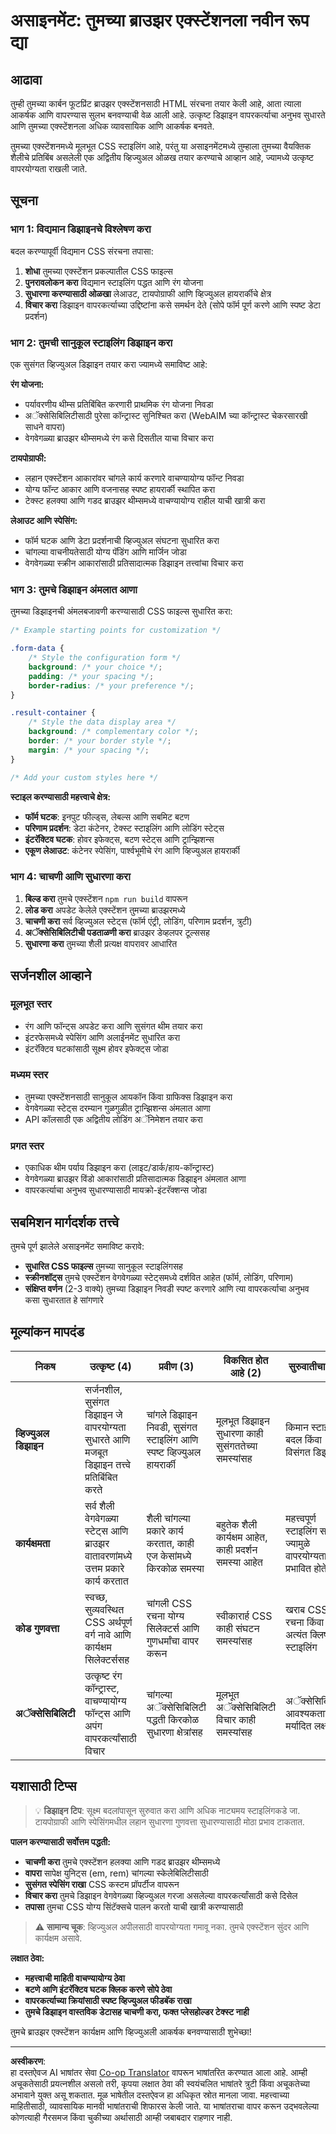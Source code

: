 <!--
CO_OP_TRANSLATOR_METADATA:
{
  "original_hash": "b6897c02603d0045dd6d8256e8714baa",
  "translation_date": "2025-10-22T16:38:12+00:00",
  "source_file": "5-browser-extension/1-about-browsers/assignment.md",
  "language_code": "mr"
}
-->
# असाइनमेंट: तुमच्या ब्राउझर एक्स्टेंशनला नवीन रूप द्या

## आढावा

तुम्ही तुमच्या कार्बन फूटप्रिंट ब्राउझर एक्स्टेंशनसाठी HTML संरचना तयार केली आहे, आता त्याला आकर्षक आणि वापरण्यास सुलभ बनवण्याची वेळ आली आहे. उत्कृष्ट डिझाइन वापरकर्त्याचा अनुभव सुधारते आणि तुमच्या एक्स्टेंशनला अधिक व्यावसायिक आणि आकर्षक बनवते.

तुमच्या एक्स्टेंशनमध्ये मूलभूत CSS स्टाइलिंग आहे, परंतु या असाइनमेंटमध्ये तुम्हाला तुमच्या वैयक्तिक शैलीचे प्रतिबिंब असलेली एक अद्वितीय व्हिज्युअल ओळख तयार करण्याचे आव्हान आहे, ज्यामध्ये उत्कृष्ट वापरयोग्यता राखली जाते.

## सूचना

### भाग 1: विद्यमान डिझाइनचे विश्लेषण करा

बदल करण्यापूर्वी विद्यमान CSS संरचना तपासा:

1. **शोधा** तुमच्या एक्स्टेंशन प्रकल्पातील CSS फाइल्स
2. **पुनरावलोकन करा** विद्यमान स्टाइलिंग पद्धत आणि रंग योजना
3. **सुधारणा करण्यासाठी ओळखा** लेआउट, टायपोग्राफी आणि व्हिज्युअल हायरार्कीचे क्षेत्र
4. **विचार करा** डिझाइन वापरकर्त्याच्या उद्दिष्टांना कसे समर्थन देते (सोपे फॉर्म पूर्ण करणे आणि स्पष्ट डेटा प्रदर्शन)

### भाग 2: तुमची सानुकूल स्टाइलिंग डिझाइन करा

एक सुसंगत व्हिज्युअल डिझाइन तयार करा ज्यामध्ये समाविष्ट आहे:

**रंग योजना:**
- पर्यावरणीय थीम्स प्रतिबिंबित करणारी प्राथमिक रंग योजना निवडा
- अॅक्सेसिबिलिटीसाठी पुरेसा कॉन्ट्रास्ट सुनिश्चित करा (WebAIM च्या कॉन्ट्रास्ट चेकरसारखी साधने वापरा)
- वेगवेगळ्या ब्राउझर थीम्समध्ये रंग कसे दिसतील याचा विचार करा

**टायपोग्राफी:**
- लहान एक्स्टेंशन आकारांवर चांगले कार्य करणारे वाचण्यायोग्य फॉन्ट निवडा
- योग्य फॉन्ट आकार आणि वजनासह स्पष्ट हायरार्की स्थापित करा
- टेक्स्ट हलक्या आणि गडद ब्राउझर थीम्समध्ये वाचण्यायोग्य राहील याची खात्री करा

**लेआउट आणि स्पेसिंग:**
- फॉर्म घटक आणि डेटा प्रदर्शनाची व्हिज्युअल संघटना सुधारित करा
- चांगल्या वाचनीयतेसाठी योग्य पॅडिंग आणि मार्जिन जोडा
- वेगवेगळ्या स्क्रीन आकारांसाठी प्रतिसादात्मक डिझाइन तत्त्वांचा विचार करा

### भाग 3: तुमचे डिझाइन अंमलात आणा

तुमच्या डिझाइनची अंमलबजावणी करण्यासाठी CSS फाइल्स सुधारित करा:

```css
/* Example starting points for customization */

.form-data {
    /* Style the configuration form */
    background: /* your choice */;
    padding: /* your spacing */;
    border-radius: /* your preference */;
}

.result-container {
    /* Style the data display area */
    background: /* complementary color */;
    border: /* your border style */;
    margin: /* your spacing */;
}

/* Add your custom styles here */
```

**स्टाइल करण्यासाठी महत्त्वाचे क्षेत्र:**
- **फॉर्म घटक**: इनपुट फील्ड्स, लेबल्स आणि सबमिट बटण
- **परिणाम प्रदर्शन**: डेटा कंटेनर, टेक्स्ट स्टाइलिंग आणि लोडिंग स्टेट्स
- **इंटरॅक्टिव घटक**: होवर इफेक्ट्स, बटण स्टेट्स आणि ट्रान्झिशन्स
- **एकूण लेआउट**: कंटेनर स्पेसिंग, पार्श्वभूमीचे रंग आणि व्हिज्युअल हायरार्की

### भाग 4: चाचणी आणि सुधारणा करा

1. **बिल्ड करा** तुमचे एक्स्टेंशन `npm run build` वापरून
2. **लोड करा** अपडेट केलेले एक्स्टेंशन तुमच्या ब्राउझरमध्ये
3. **चाचणी करा** सर्व व्हिज्युअल स्टेट्स (फॉर्म एंट्री, लोडिंग, परिणाम प्रदर्शन, त्रुटी)
4. **अॅक्सेसिबिलिटीची पडताळणी करा** ब्राउझर डेव्हलपर टूल्ससह
5. **सुधारणा करा** तुमच्या शैली प्रत्यक्ष वापरावर आधारित

## सर्जनशील आव्हाने

### मूलभूत स्तर
- रंग आणि फॉन्ट्स अपडेट करा आणि सुसंगत थीम तयार करा
- इंटरफेसमध्ये स्पेसिंग आणि अलाईनमेंट सुधारित करा
- इंटरॅक्टिव घटकांसाठी सूक्ष्म होवर इफेक्ट्स जोडा

### मध्यम स्तर
- तुमच्या एक्स्टेंशनसाठी सानुकूल आयकॉन किंवा ग्राफिक्स डिझाइन करा
- वेगवेगळ्या स्टेट्स दरम्यान गुळगुळीत ट्रान्झिशन्स अंमलात आणा
- API कॉलसाठी एक अद्वितीय लोडिंग अॅनिमेशन तयार करा

### प्रगत स्तर
- एकाधिक थीम पर्याय डिझाइन करा (लाइट/डार्क/हाय-कॉन्ट्रास्ट)
- वेगवेगळ्या ब्राउझर विंडो आकारांसाठी प्रतिसादात्मक डिझाइन अंमलात आणा
- वापरकर्त्याचा अनुभव सुधारण्यासाठी मायक्रो-इंटरॅक्शन्स जोडा

## सबमिशन मार्गदर्शक तत्त्वे

तुमचे पूर्ण झालेले असाइनमेंट समाविष्ट करावे:

- **सुधारित CSS फाइल्स** तुमच्या सानुकूल स्टाइलिंगसह
- **स्क्रीनशॉट्स** तुमचे एक्स्टेंशन वेगवेगळ्या स्टेट्समध्ये दर्शवित आहेत (फॉर्म, लोडिंग, परिणाम)
- **संक्षिप्त वर्णन** (2-3 वाक्ये) तुमच्या डिझाइन निवडी स्पष्ट करणारे आणि त्या वापरकर्त्याचा अनुभव कसा सुधारतात हे सांगणारे

## मूल्यांकन मापदंड

| निकष | उत्कृष्ट (4) | प्रवीण (3) | विकसित होत आहे (2) | सुरुवातीचा (1) |
|------|--------------|------------|---------------------|----------------|
| **व्हिज्युअल डिझाइन** | सर्जनशील, सुसंगत डिझाइन जे वापरयोग्यता सुधारते आणि मजबूत डिझाइन तत्त्वे प्रतिबिंबित करते | चांगले डिझाइन निवडी, सुसंगत स्टाइलिंग आणि स्पष्ट व्हिज्युअल हायरार्की | मूलभूत डिझाइन सुधारणा काही सुसंगततेच्या समस्यांसह | किमान स्टाइलिंग बदल किंवा विसंगत डिझाइन |
| **कार्यक्षमता** | सर्व शैली वेगवेगळ्या स्टेट्स आणि ब्राउझर वातावरणांमध्ये उत्तम प्रकारे कार्य करतात | शैली चांगल्या प्रकारे कार्य करतात, काही एज केसांमध्ये किरकोळ समस्या | बहुतेक शैली कार्यक्षम आहेत, काही प्रदर्शन समस्या आहेत | महत्त्वपूर्ण स्टाइलिंग समस्या ज्यामुळे वापरयोग्यता प्रभावित होते |
| **कोड गुणवत्ता** | स्वच्छ, सुव्यवस्थित CSS अर्थपूर्ण वर्ग नावे आणि कार्यक्षम सिलेक्टर्ससह | चांगली CSS रचना योग्य सिलेक्टर्स आणि गुणधर्मांचा वापर करून | स्वीकारार्ह CSS काही संघटन समस्यांसह | खराब CSS रचना किंवा अत्यंत क्लिष्ट स्टाइलिंग |
| **अॅक्सेसिबिलिटी** | उत्कृष्ट रंग कॉन्ट्रास्ट, वाचण्यायोग्य फॉन्ट्स आणि अपंग वापरकर्त्यांसाठी विचार | चांगल्या अॅक्सेसिबिलिटी पद्धती किरकोळ सुधारणा क्षेत्रांसह | मूलभूत अॅक्सेसिबिलिटी विचार काही समस्यांसह | अॅक्सेसिबिलिटी आवश्यकताांकडे मर्यादित लक्ष |

## यशासाठी टिप्स

> 💡 **डिझाइन टिप**: सूक्ष्म बदलांपासून सुरुवात करा आणि अधिक नाट्यमय स्टाइलिंगकडे जा. टायपोग्राफी आणि स्पेसिंगमधील लहान सुधारणा गुणवत्ता सुधारण्यासाठी मोठा प्रभाव टाकतात.

**पालन करण्यासाठी सर्वोत्तम पद्धती:**
- **चाचणी करा** तुमचे एक्स्टेंशन हलक्या आणि गडद ब्राउझर थीम्समध्ये
- **वापरा** सापेक्ष युनिट्स (em, rem) चांगल्या स्केलेबिलिटीसाठी
- **सुसंगत स्पेसिंग राखा** CSS कस्टम प्रॉपर्टीज वापरून
- **विचार करा** तुमचे डिझाइन वेगवेगळ्या व्हिज्युअल गरजा असलेल्या वापरकर्त्यांसाठी कसे दिसेल
- **तपासा** तुमचा CSS योग्य सिंटॅक्सचे पालन करतो याची खात्री करण्यासाठी

> ⚠️ **सामान्य चूक**: व्हिज्युअल अपीलसाठी वापरयोग्यता गमावू नका. तुमचे एक्स्टेंशन सुंदर आणि कार्यक्षम असावे.

**लक्षात ठेवा:**
- **महत्त्वाची माहिती वाचण्यायोग्य ठेवा**
- **बटणे आणि इंटरॅक्टिव घटक क्लिक करणे सोपे ठेवा**
- **वापरकर्त्याच्या क्रियांसाठी स्पष्ट व्हिज्युअल फीडबॅक राखा**
- **तुमचे डिझाइन वास्तविक डेटासह चाचणी करा, फक्त प्लेसहोल्डर टेक्स्ट नाही**

तुमचे ब्राउझर एक्स्टेंशन कार्यक्षम आणि व्हिज्युअली आकर्षक बनवण्यासाठी शुभेच्छा!

---

**अस्वीकरण**:  
हा दस्तऐवज AI भाषांतर सेवा [Co-op Translator](https://github.com/Azure/co-op-translator) वापरून भाषांतरित करण्यात आला आहे. आम्ही अचूकतेसाठी प्रयत्नशील असलो तरी, कृपया लक्षात ठेवा की स्वयंचलित भाषांतरे त्रुटी किंवा अचूकतेच्या अभावाने युक्त असू शकतात. मूळ भाषेतील दस्तऐवज हा अधिकृत स्रोत मानला जावा. महत्त्वाच्या माहितीसाठी, व्यावसायिक मानवी भाषांतराची शिफारस केली जाते. या भाषांतराचा वापर करून उद्भवलेल्या कोणत्याही गैरसमज किंवा चुकीच्या अर्थासाठी आम्ही जबाबदार राहणार नाही.